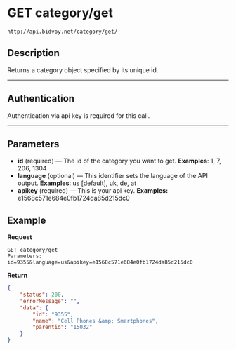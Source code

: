 # GET category/get

    http://api.bidvoy.net/category/get/

## Description
Returns a category object specified by its unique id.

***

## Authentication
Authentication via api key is required for this call.

***

## Parameters
- **id** (required) — The id of the category you want to get. **Examples**: 1, 7, 206, 1304
- **language** (optional) — This identifier sets the language of the API output. **Examples**: us [default], uk, de, at
- **apikey** (required) — This is your api key. **Examples:** e1568c571e684e0fb1724da85d215dc0

## Example
**Request**

    GET category/get
    Parameters: id=9355&language=us&apikey=e1568c571e684e0fb1724da85d215dc0


**Return**

``` json
{
    "status": 200,
    "errorMessage": "",
    "data": {
        "id": "9355",
        "name": "Cell Phones &amp; Smartphones",
        "parentid": "15032"
    }
}
```